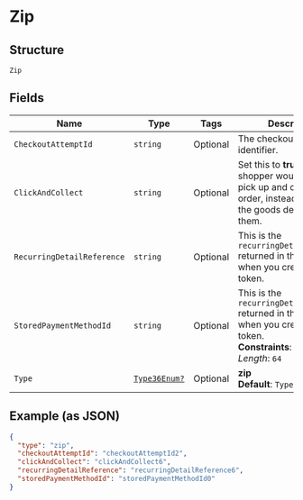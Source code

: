 
# Zip

## Structure

`Zip`

## Fields

| Name | Type | Tags | Description |
|  --- | --- | --- | --- |
| `CheckoutAttemptId` | `string` | Optional | The checkout attempt identifier. |
| `ClickAndCollect` | `string` | Optional | Set this to **true** if the shopper would like to pick up and collect their order, instead of having the goods delivered to them. |
| `RecurringDetailReference` | `string` | Optional | This is the `recurringDetailReference` returned in the response when you created the token. |
| `StoredPaymentMethodId` | `string` | Optional | This is the `recurringDetailReference` returned in the response when you created the token.<br>**Constraints**: *Maximum Length*: `64` |
| `Type` | [`Type36Enum?`](../../doc/models/type-36-enum.md) | Optional | **zip**<br>**Default**: `Type36Enum.zip` |

## Example (as JSON)

```json
{
  "type": "zip",
  "checkoutAttemptId": "checkoutAttemptId2",
  "clickAndCollect": "clickAndCollect6",
  "recurringDetailReference": "recurringDetailReference6",
  "storedPaymentMethodId": "storedPaymentMethodId0"
}
```

